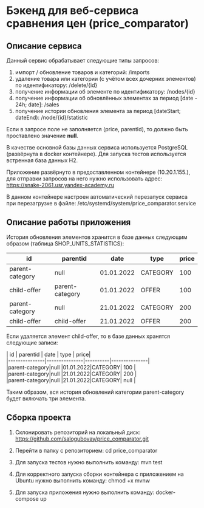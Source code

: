 # Бэкенд для веб-сервиса сравнения цен (price_comparator)

## Описание сервиса
Данный сервис обрабатывает следующие типы запросов:

1) импорт / обновление товаров и категорий: /imports
2) удаление товара или категории (с учётом всех дочерних элементов) по идентификатору: /delete/{id}
3) получение информации об элементе по идентификатору: /nodes/{id}
4) получение информации об обновлённых элементах за период [date - 24h; date]: /sales
5) получение истории обновления элемента за период [dateStart; dateEnd): /node/{id}/statistic

Если в запросе поле не заполняется (price, parentId), то должно быть проставлено значение **null**.

В качестве основной базы данных сервиса используется PostgreSQL (развёрнута в docker контейнере).
Для запуска тестов используется встренная база данных H2.

Приложение развёрнуто в предоставленном контейнере (10.20.1.155.), для отправки запросов на него нужно использовать адрес: https://snake-2061.usr.yandex-academy.ru

В данном контейнере настроен автоматический перезапуск сервиса при перезагрузке в файле: /etc/systemd/system/price_comparator.service

## Описание работы приложения
История обновления элементов хранится в базе данных следующим образом (таблица SHOP_UNITS_STATISTICS):  

|      id         |    parentid     |    date    | type     | price |  
| --------------- | --------------- |----------- | -------- | ----- |   
| parent-category | null            | 01.01.2022 | CATEGORY | 100   |  
| child-offer     | parent-category | 01.01.2022 | OFFER    | 100   |  
| parent-category | null            | 21.01.2022 | CATEGORY | 200   |  
| child-offer     | child-offer     | 21.01.2022 | OFFER    | 200   |  

Если удаляется элемент child-offer, то в базе данных хранятся следующие записи:  

|     id        |   parentid    |   date   |   type | price|  
|---------------|---------------|----------|---------------|  
|parent-category|null           |01.01.2022|CATEGORY| 100  |  
|parent-category|null           |21.01.2022|CATEGORY| 200  |  
|parent-category|null           |21.01.2022|CATEGORY| null |  

Таким образом, вся история обновлений категории parent-category будет включать три элемента.

## Сборка проекта

1) Склонировать репозиторий на локальный диск:
https://github.com/salogubovay/price_comparator.git

2) Перейти в папку с репозиторием:
cd price_comparator

3) Для запуска тестов нужно выполнить команду:
mvn test

4) Для корректного запуска сборки контейнера с приложением на Ubuntu нужно выполнить команду:
chmod +x mvnw

5) Для запуска приложения нужно выполнить команду:
docker-compose up